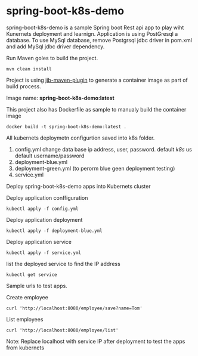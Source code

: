 # spring-boot-k8s-demo

spring-boot-k8s-demo is a sample Spring boot Rest api app to play wiht Kunernets deployment and learnign.
Application is using PostGresql a database.
To use MySql database, remove Postgrsql jdbc driver in pom.xml and add MySql jdbc driver dependency.

Run Maven goles to build the project. 
```
mvn clean install
``` 

Project is using [jib-maven-plugin](https://github.com/GoogleContainerTools/jib/tree/master/jib-maven-plugin) to generate a container image as part of build process. 

Image name: **spring-boot-k8s-demo:latest**

This project also has Dockerfile as sample to manualy build the container image
```console
docker build -t spring-boot-k8s-demo:latest .
```

All kubernets deploymetn configurtion saved into k8s folder.

1) config.yml 
change data base ip address, user, password. default *k8s* us default username/password
2) deployment-blue.yml
3) deployment-green.yml (to perorm blue geen deployment testing)
4) service.yml 

Deploy spring-boot-k8s-demo apps into Kubernets cluster

Deploy application conffiguration
```console
kubectl apply -f config.yml
```
Deploy application deployment
```console
kubectl apply -f deployment-blue.yml
```
Deploy application service
```console
kubectl apply -f service.yml
```
list the deployed service to find the IP address
```console
kubectl get service
```

Sample urls to test apps.

Create employee

```
curl 'http://localhost:8080/employee/save?name=Tom'
```

List employees

```
curl 'http://localhost:8080/employee/list'
```

Note: Replace localhost with service IP after deployment to test the apps from kubernets